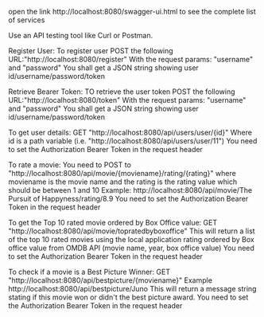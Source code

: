 open the link http://localhost:8080/swagger-ui.html to see the complete list of services

Use an API testing tool like Curl or Postman.

Register User:
To register user POST the following URL:"http://localhost:8080/register"
With the request params: "username" and "password"
You shall get a JSON string showing user id/username/password/token

Retrieve Bearer Token:
TO retrieve the user token POST the following URL:"http://localhost:8080/token"
With the request params: "username" and "password"
You shall get a JSON string showing user id/username/password/token

To get user details:
GET "http://localhost:8080/api/users/user/{id}"
Where id is a path variable (i.e. "http://localhost:8080/api/users/user/11")
You need to set the Authorization Bearer Token in the request header 

To rate a movie:
You need to POST to "http://localhost:8080/api/movie/{moviename}/rating/{rating}"
where moviename is the movie name and the rating is the rating value which should be between 1 and 10 
Example: http://localhost:8080/api/movie/The Pursuit of Happyness/rating/8.9
You need to set the Authorization Bearer Token in the request header

To get the Top 10 rated movie ordered by Box Office value:
GET "http://localhost:8080/api/movie/topratedbyboxoffice"
This will return a list of the top 10 rated movies using the local application rating ordered by Box office value from OMDB API (movie name, year, box office value)
You need to set the Authorization Bearer Token in the request header

To check if a movie is a Best Picture Winner:
GET "http://localhost:8080/api/bestpicture/{moviename}"
Example http://localhost:8080/api/bestpicture/Juno
This will return a message string stating if this movie won or didn't the best picture award.
You need to set the Authorization Bearer Token in the request header





